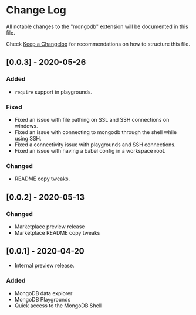 # Change Log

All notable changes to the "mongodb" extension will be documented in this file.

Check [Keep a Changelog](http://keepachangelog.com/) for recommendations on how to structure this file.

## [0.0.3] - 2020-05-26

### Added

- `require` support in playgrounds.

### Fixed

- Fixed an issue with file pathing on SSL and SSH connections on windows.
- Fixed an issue with connecting to mongodb through the shell while using SSH.
- Fixed a connectivity issue with playgrounds and SSH connections.
- Fixed an issue with having a babel config in a workspace root.

### Changed

- README copy tweaks.

## [0.0.2] - 2020-05-13

### Changed

- Marketplace preview release
- Marketplace README copy tweaks

## [0.0.1] - 2020-04-20

- Internal preview release.

### Added

- MongoDB data explorer
- MongoDB Playgrounds
- Quick access to the MongoDB Shell
